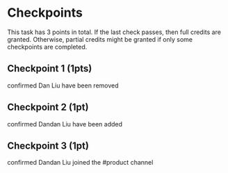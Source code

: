 # Checkpoints

This task has 3 points in total. If the last check passes, then full credits are
granted. Otherwise, partial credits might be granted if only some checkpoints are
completed.

## Checkpoint 1 (1pts)

confirmed Dan Liu have been removed

## Checkpoint 2 (1pt)

confirmed Dandan Liu have been added

## Checkpoint 3 (1pt)

confirmed Dandan Liu joined the #product channel


